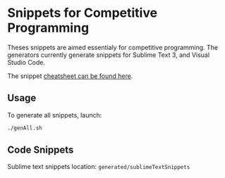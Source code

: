 # Snippets for Competitive Programming

Theses snippets are aimed essentialy for competitive programming. The generators currently generate snippets for Sublime Text 3, and Visual Studio Code.

The snippet [cheatsheet can be found here](snippets.md).

## Usage

To generate all snippets, launch:

```bash
./genAll.sh
```

## Code Snippets

Sublime text snippets location: ```generated/sublimeTextSnippets```

